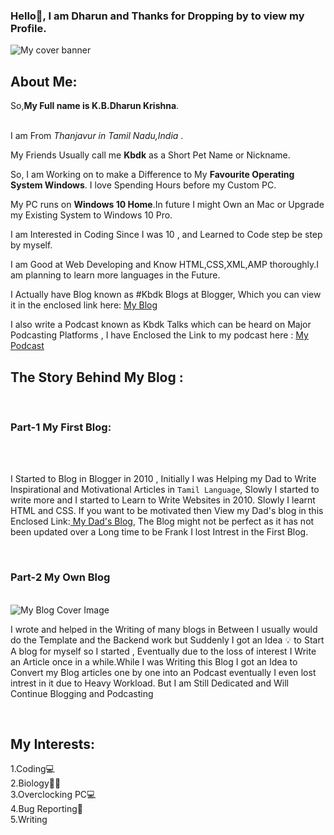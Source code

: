 ### Hello👋, I am Dharun and Thanks for Dropping by to view my Profile. 

<!--
**kbdharun/kbdharun** is a ✨ _special_ ✨ repository because its `README.md` (this file) appears on your GitHub profile.
Here are some ideas to get you started:

- 🔭 I’m currently working on ...
- 🌱 I’m currently learning ...
- 👯 I’m looking to collaborate on ...
- 🤔 I’m looking for help with ...
- 💬 Ask me about ...
- 📫 How to reach me: ...
- 😄 Pronouns: ...
- ⚡ Fun fact: ...
-->

<img src="https://github.com/kbdharun/kbdharun/blob/main/Cover_Banner.png?raw=true" alt="My cover banner">

<h2><b>About Me:</b></h2>

So,<b>My Full name is K.B.Dharun Krishna</b>. <br><br>

I am From _Thanjavur in Tamil Nadu,India_ .<br>

My Friends Usually call me **Kbdk** as a Short Pet Name or Nickname.<br>

So, I am Working on to make a Difference to My **Favourite Operating System Windows**. I love Spending Hours before my Custom PC. <br>

My PC runs on <b>Windows 10 Home</b>.In future I might Own an Mac or Upgrade my Existing System to Windows 10 Pro.<br>

I am Interested in Coding Since I was 10 , and Learned to Code step be step by myself.<br>

I am Good at Web Developing and Know HTML,CSS,XML,AMP thoroughly.I am planning to learn more languages in the Future.<br>

I Actually have Blog known as #Kbdk Blogs at Blogger, Which you can view it in the enclosed link here:  <a href="https://kbdkblogs.blogspot.com">My Blog</a><br>

I also write a Podcast known as Kbdk Talks which can be heard on Major Podcasting Platforms , I have Enclosed the Link to my podcast here : <a href="https://anchor.fm/kbdharun-krishna">My Podcast</a><br>


<h2><b>The Story Behind My Blog :</b></h2><br>
<h3>Part-1 My First Blog:</h3><br>
<br>
<p>I Started to Blog in Blogger in 2010 , Initially I was Helping my Dad to Write Inspirational and Motivational Articles in <code>Tamil Language</code>, Slowly I started to write more and I started to Learn to Write Websites in 2010. Slowly I learnt HTML and CSS. If you want to be motivated then View my Dad's blog in this Enclosed Link:<a href="https://chinthanaicirpi.blogspot.com"> My Dad's Blog</a>, The Blog might not be perfect as it has not been updated over a Long time to be Frank I lost Intrest in the First Blog.</p><br>
<h3>Part-2 My Own Blog</h3><br>
<img src="https://github.com/kbdharun/kbdharun/blob/main/Kbdk%20Blogs.png" alt="My Blog Cover Image"><br>
<p>I wrote and helped in the Writing of many blogs in Between I usually would do the Template and the Backend work but Suddenly I got an Idea 💡 to Start A blog for myself so I started , Eventually due to the loss of interest I Write an Article once in a while.While I was Writing this Blog I got an Idea to Convert my Blog articles one by one into an Podcast eventually I even lost intrest in it due to Heavy Workload. But I am Still Dedicated and Will Continue Blogging and Podcasting</p><br>

<h2>My Interests:</h2>
1.Coding💻<br>
2.Biology🦠🔬<br>
3.Overclocking PC💻<br>
4.Bug Reporting🐛<br>
5.Writing





